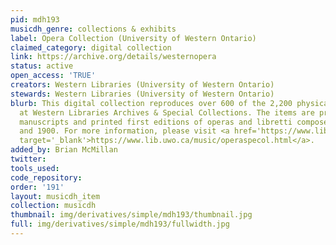 ```yaml
---
pid: mdh193
musicdh_genre: collections & exhibits
label: Opera Collection (University of Western Ontario)
claimed_category: digital collection
link: https://archive.org/details/westernopera
status: active
open_access: 'TRUE'
creators: Western Libraries (University of Western Ontario)
stewards: Western Libraries (University of Western Ontario)
blurb: This digital collection reproduces over 600 of the 2,200 physical volumes held
  at Western Libraries Archives & Special Collections. The items are primarily rare
  manuscripts and printed first editions of operas and libretti composed between 1597
  and 1900. For more information, please visit <a href='https://www.lib.uwo.ca/music/operaspecol.html'
  target='_blank'>https://www.lib.uwo.ca/music/operaspecol.html</a>.
added_by: Brian McMillan
twitter:
tools_used:
code_repository:
order: '191'
layout: musicdh_item
collection: musicdh
thumbnail: img/derivatives/simple/mdh193/thumbnail.jpg
full: img/derivatives/simple/mdh193/fullwidth.jpg
---
```

